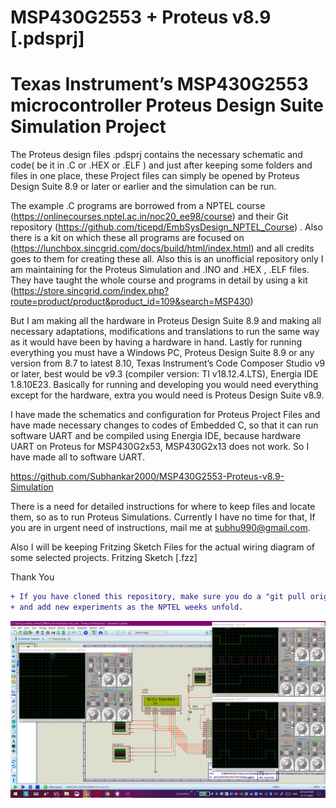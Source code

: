 # MSP430G2553 + Proteus v8.9 [.pdsprj]
# Texas Instrument’s MSP430G2553 microcontroller Proteus Design Suite Simulation Project
 The Proteus design files .pdsprj contains the necessary schematic and code( be it in .C or .HEX or .ELF ) and just after keeping some folders and files in one place, these Project files can simply be opened by Proteus Design Suite 8.9 or later or earlier and the simulation can be run. 
 
 The example .C programs are borrowed from a NPTEL course <Introduction to Embedded System Design> (https://onlinecourses.nptel.ac.in/noc20_ee98/course) and their Git repository (https://github.com/ticepd/EmbSysDesign_NPTEL_Course) . Also there is a kit on which these all programs are focused on (https://lunchbox.sincgrid.com/docs/build/html/index.html) and all credits goes to them for creating these all.  Also this is an unofficial repository only I am maintaining for the Proteus Simulation and .INO and .HEX , .ELF files. They have taught the whole course and programs in detail by using a kit (https://store.sincgrid.com/index.php?route=product/product&product_id=109&search=MSP430) 
 
 But I am making all the hardware in Proteus Design Suite 8.9 and making all necessary adaptations, modifications and translations to run the same way as it would have been by having a hardware in hand. 
 Lastly for running everything you must have a Windows PC, Proteus Design Suite 8.9 or any version from 8.7 to latest 8.10, Texas Instrument’s Code Composer Studio v9 or later, best would be v9.3 (compiler version: TI v18.12.4.LTS), Energia IDE 1.8.10E23. Basically for running and developing you would need everything except for the hardware, extra you would need is Proteus Design Suite v8.9. 
 
 I have made the schematics and configuration for Proteus Project Files and have made necessary changes to codes of Embedded C, so that it can run software UART and be compiled using Energia IDE, because hardware UART on Proteus for MSP430G2x53, MSP430G2x13 does not work. So I have made all to software UART.

 https://github.com/Subhankar2000/MSP430G2553-Proteus-v8.9-Simulation

 There is a need for detailed instructions for where to keep files and locate them, so as to run Proteus Simulations. Currently I have no time for that, If you are in urgent need of instructions, mail me at subhu990@gmail.com.

 Also I will be keeping Fritzing Sketch Files for the actual wiring diagram of some selected projects.
 Fritzing Sketch [.fzz]

Thank You

```diff
+ If you have cloned this repository, make sure you do a "git pull origin master" as I update the files weekly
+ and add new experiments as the NPTEL weeks unfold.
```

![Exp16_LunchBox_HelloLCDWithCustomCharacter-RUN](https://github.com/Subhankar2000/MSP430G2553-Proteus-v8.9-Simulation/blob/master/blob/Exp16_LunchBox_HelloLCDWithCustomCharacter-RUN.jpg)